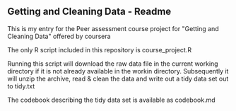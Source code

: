 ## Getting and Cleaning Data - Readme

This is my entry for the Peer assessment course project for "Getting and Cleaning Data" offered by coursera

The only R script included in this repository is course_project.R

Running this script will download the raw data file in the current working directory if it is not already available in the workin directory. 
Subsequently it will unzip the archive, read & clean the data and write out a tidy data set out to tidy.txt

The codebook describing the tidy data set is available as codebook.md
